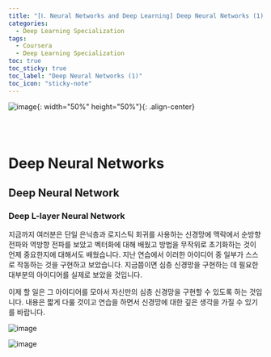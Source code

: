 ```yaml
---
title: "[Ⅰ. Neural Networks and Deep Learning] Deep Neural Networks (1)"
categories:
  - Deep Learning Specialization
tags:
  - Coursera
  - Deep Learning Specialization
toc: true
toc_sticky: true
toc_label: "Deep Neural Networks (1)"
toc_icon: "sticky-note"
---
```


![image](https://user-images.githubusercontent.com/55765292/172768350-41a6b2f0-9468-4b13-bc94-4a38f89ce5e6.png){: width="50%" height="50%"}{: .align-center}

<br><br>

# Deep Neural Networks

## Deep Neural Network

### Deep L-layer Neural Network

지금까지 여러분은 단일 은닉층과 로지스틱 회귀를 사용하는 신경망에 맥락에서 순방향 전파와 역방향 전파를 보았고 벡터화에 대해 배웠고 방법을 무작위로 초기화하는 것이 언제 중요한지에 대해서도 배웠습니다. 지난 연습에서 이러한 아이디어 중 일부가 스스로 작동하는 것을 구현하고 보았습니다. 지금쯤이면 심층 신경망을 구현하는 데 필요한 대부분의 아이디어를 실제로 보았을 것입니다.

이제 할 일은 그 아이디어를 모아서 자신만의 심층 신경망을 구현할 수 있도록 하는 것입니다. 내용은 짧게 다룰 것이고 연습을 하면서 신경망에 대한 깊은 생각을 가질 수 있기를 바랍니다.

![image](https://user-images.githubusercontent.com/55765292/176098229-bdac3bd9-885d-44a6-a828-3cbb9df1efcf.png)

![image](https://user-images.githubusercontent.com/55765292/176098294-0040fe20-2836-481d-9029-e59857efd022.png)
